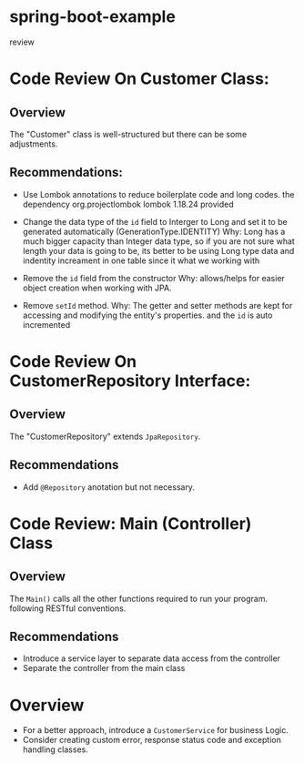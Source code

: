 # spring-boot-example
review

# Code Review On Customer Class:

## Overview
The "Customer" class is well-structured but there can be some adjustments.

## Recommendations:
* Use Lombok annotations to reduce boilerplate code and long codes.
  the dependency <!-- https://mvnrepository.com/artifact/org.projectlombok/lombok -->
  <dependency>
      <groupId>org.projectlombok</groupId>
      <artifactId>lombok</artifactId>
      <version>1.18.24</version>
      <scope>provided</scope>
  </dependency>
  
* Change the data type of the `id` field to Interger to Long and set it to be generated automatically (GenerationType.IDENTITY) 
  Why:  Long has a much bigger capacity than Integer data type, so if you are not sure what length your data is going to be, its better to be using Long type data and indentity increament in one table since it what we working with

* Remove the `id` field from the constructor
  Why: allows/helps for easier object creation when working with JPA.

* Remove `setId` method.
  Why: The getter and setter methods are kept for accessing and modifying the entity's properties. and the `id` is auto incremented

# Code Review On CustomerRepository Interface:

## Overview
The "CustomerRepository" extends `JpaRepository`. 

## Recommendations
* Add `@Repository` anotation but not necessary.

# Code Review: Main (Controller) Class

## Overview
The `Main()` calls all the other functions required to run your program. following RESTful conventions.

## Recommendations
* Introduce a service layer to separate data access from the controller
* Separate the controller from the main class


# Overview
* For a better approach, introduce a `CustomerService` for business Logic.
* Consider creating custom error, response status code and exception handling classes.
